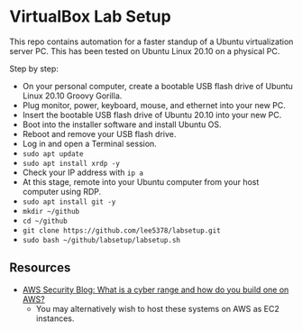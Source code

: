 # VirtualBox Lab Setup

This repo contains automation for a faster standup of a Ubuntu virtualization server PC. This has been tested on Ubuntu Linux 20.10 on a physical PC. 

Step by step:
- On your personal computer, create a bootable USB flash drive of Ubuntu Linux 20.10 Groovy Gorilla.
- Plug monitor, power, keyboard, mouse, and ethernet into your new PC.
- Insert the bootable USB flash drive of Ubuntu 20.10 into your new PC.
- Boot into the installer software and install Ubuntu OS.
- Reboot and remove your USB flash drive.
- Log in and open a Terminal session.
- `sudo apt update`
- `sudo apt install xrdp -y`
- Check your IP address with `ip a`
- At this stage, remote into your Ubuntu computer from your host computer using RDP. 
- `sudo apt install git -y`
- `mkdir ~/github`
- `cd ~/github`
- `git clone https://github.com/lee5378/labsetup.git`
- `sudo bash ~/github/labsetup/labsetup.sh`

## Resources

- [AWS Security Blog: What is a cyber range and how do you build one on AWS?](https://aws.amazon.com/blogs/security/what-is-cyber-range-how-do-you-build-one-aws/)
  - You may alternatively wish to host these systems on AWS as EC2 instances. 
